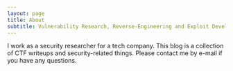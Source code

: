 ```yaml
---
layout: page
title: About
subtitle: Vulnerability Research, Reverse-Engineering and Exploit Development
---
```


I work as a security researcher for a tech company. This blog is a collection of CTF writeups and security-related things. Please contact me by e-mail if you have any questions.
